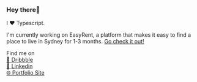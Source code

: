 ### Hey there👋

I ❤ Typescript.

I'm currently working on EasyRent, a platform that makes it easy to find a place to live in Sydney for 1-3 months. [Go check it out!](https://easyrent.net.au)
<!--
**alexn400/alexn400** is a ✨ _special_ ✨ repository because its `README.md` (this file) appears on your GitHub profile.
Here are some ideas to get you started:

- 🔭 I’m currently working on ...
- 🌱 I’m currently learning ...
- 👯 I’m looking to collaborate on ...
- 🤔 I’m looking for help with ...
- 💬 Ask me about ...
- 📫 How to reach me: ...
- 😄 Pronouns: ...
- ⚡ Fun fact: ...
-->

Find me on  
[🏀 Dribbble](https://dribbble.com/halcyon400)  
[💼 Linkedin](https://www.linkedin.com/in/alexn400/)  
[🌐 Portfolio Site](https://alexn.me)  
